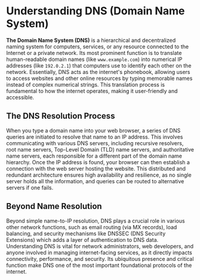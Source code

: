 # Understanding DNS (Domain Name System)

**The Domain Name System (DNS)** is a hierarchical and decentralized naming system for computers, services, or any resource connected to the Internet or a private network. Its most prominent function is to translate human-readable domain names (like `www.example.com`) into numerical IP addresses (like `192.0.2.1`) that computers use to identify each other on the network. Essentially, DNS acts as the internet's phonebook, allowing users to access websites and other online resources by typing memorable names instead of complex numerical strings. This translation process is fundamental to how the internet operates, making it user-friendly and accessible.

## The DNS Resolution Process

When you type a domain name into your web browser, a series of DNS queries are initiated to resolve that name to an IP address. This involves communicating with various DNS servers, including recursive resolvers, root name servers, Top-Level Domain (TLD) name servers, and authoritative name servers, each responsible for a different part of the domain name hierarchy. Once the IP address is found, your browser can then establish a connection with the web server hosting the website. This distributed and redundant architecture ensures high availability and resilience, as no single server holds all the information, and queries can be routed to alternative servers if one fails.

## Beyond Name Resolution

Beyond simple name-to-IP resolution, DNS plays a crucial role in various other network functions, such as email routing (via MX records), load balancing, and security mechanisms like DNSSEC (DNS Security Extensions) which adds a layer of authentication to DNS data. Understanding DNS is vital for network administrators, web developers, and anyone involved in managing internet-facing services, as it directly impacts connectivity, performance, and security. Its ubiquitous presence and critical function make DNS one of the most important foundational protocols of the internet.
